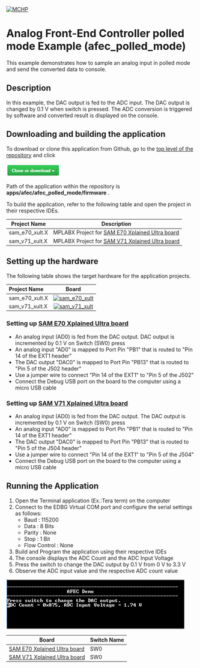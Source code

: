 [![MCHP](https://www.microchip.com/ResourcePackages/Microchip/assets/dist/images/logo.png)](https://www.microchip.com)

# Analog Front-End Controller polled mode Example (afec_polled_mode)

This example demonstrates how to sample an analog input in polled mode and send the converted data to console.

## Description

In this example, the DAC output is fed to the ADC input. The DAC output is changed by 0.1 V when switch is pressed.
The ADC conversion is triggered by software and converted result is displayed on the console.

## Downloading and building the application

To download or clone this application from Github, go to the [top level of the repository](https://github.com/Microchip-MPLAB-Harmony/csp_apps_sam_e70_s70_v70_v71) and click

![clone](../../../docs/images/clone.png)

Path of the application within the repository is **apps/afec/afec_polled_mode/firmware** .

To build the application, refer to the following table and open the project in their respective IDEs.

| Project Name      | Description                                    |
| ----------------- | ---------------------------------------------- |
| sam_e70_xult.X    | MPLABX Project for [SAM E70 Xplained Ultra board](https://www.microchip.com/DevelopmentTools/ProductDetails/PartNO/DM320113)|
| sam_v71_xult.X    | MPLABX Project for  [SAM V71 Xplained Ultra board](https://www.microchip.com/developmenttools/ProductDetails/atsamv71-xult)|        |

## Setting up the hardware

The following table shows the target hardware for the application projects.

| Project Name| Board|
|:---------|:---------:|
|sam_e70_xult.X|[![sam_e70_xult](https://www.microchip.com/_ImagedCopy/180730-MCU32-PHOTO-DM320113-Angle-7x5.jpg)](https://www.microchip.com/DevelopmentTools/ProductDetails/PartNO/DM320113)|
|sam_v71_xult.X|[![sam_v71_xult](https://www.microchip.com/_ImagedCopy/ATSAMV71-XULT_angle.jpg)](https://www.microchip.com/developmenttools/ProductDetails/atsamv71-xult)|

### Setting up [SAM E70 Xplained Ultra board](https://www.microchip.com/DevelopmentTools/ProductDetails/PartNO/DM320113)

- An analog input (AD0) is fed from the DAC output. DAC output is incremented by 0.1 V on Switch (SW0) press
- An analog input "AD0" is mapped to Port Pin "PB1" that is routed to "Pin 14 of the EXT1 header"
- The DAC output "DAC0" is mapped to Port Pin "PB13" that is routed to "Pin 5 of the J502 header"
- Use a jumper wire to connect "Pin 14 of the EXT1" to "Pin 5 of the J502"
- Connect the Debug USB port on the board to the computer using a micro USB cable

### Setting up [SAM V71 Xplained Ultra board](https://www.microchip.com/developmenttools/ProductDetails/atsamv71-xult)

- An analog input (AD0) is fed from the DAC output. The DAC output is incremented by 0.1 V on Switch (SW0) press
- An analog input "AD0" is mapped to Port Pin "PB1" that is routed to "Pin 14 of the EXT1 header"
- The DAC output "DAC0" is mapped to Port Pin "PB13" that is routed to "Pin 5 of the J504 header"
- Use a jumper wire to connect "Pin 14 of the EXT1" to "Pin 5 of the J504"
- Connect the Debug USB port on the board to the computer using a micro USB cable

## Running the Application

1. Open the Terminal application (Ex.:Tera term) on the computer
2. Connect to the EDBG Virtual COM port and configure the serial settings as follows:
    - Baud : 115200
    - Data : 8 Bits
    - Parity : None
    - Stop : 1 Bit
    - Flow Control : None
3. Build and Program the application using their respective IDEs
4. The console displays the ADC Count and the ADC Input Voltage
5. Press the switch to change the DAC output by 0.1 V from 0 V to 3.3 V
6. Observe the ADC input value and the respective ADC count value

![output](images/output_afec_polling_mode.png)

| Board      | Switch Name                                    |
| ----------------- | ---------------------------------------------- |
| [SAM E70 Xplained Ultra board](https://www.microchip.com/DevelopmentTools/ProductDetails/PartNO/DM320113)    |SW0 |
| [SAM V71 Xplained Ultra board](https://www.microchip.com/developmenttools/ProductDetails/atsamv71-xult)      |SW0 |

